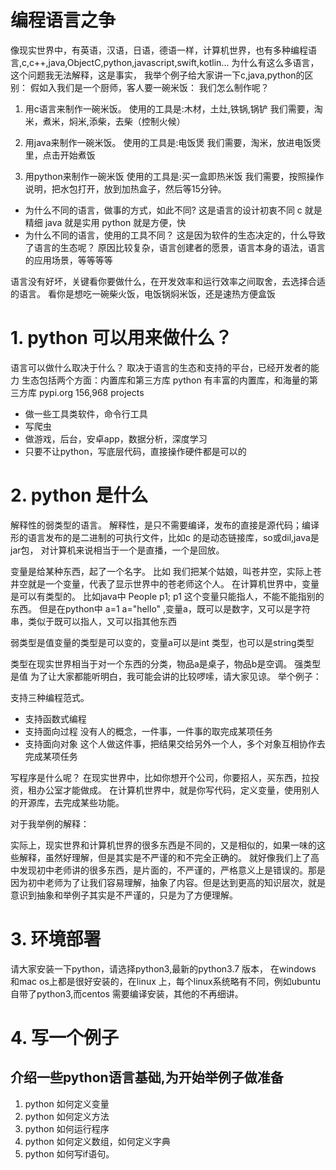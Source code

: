 # 编程语言之争
像现实世界中，有英语，汉语，日语，德语一样，计算机世界，也有多种编程语言,c,c++,java,ObjectC,python,javascript,swift,kotlin...
为什么有这么多语言，这个问题我无法解释，这是事实，
我举个例子给大家讲一下c,java,python的区别：
假如入我们是一个厨师，客人要一碗米饭：
我们怎么制作呢？
1. 用c语言来制作一碗米饭。
使用的工具是:木材，土灶,铁锅,锅铲
我们需要，淘米，煮米，焖米,添柴，去柴（控制火候）

2. 用java来制作一碗米饭。
使用的工具是:电饭煲
我们需要，淘米，放进电饭煲里，点击开始煮饭
3. 用python来制作一碗米饭
使用的工具是:买一盒即热米饭
我们需要，按照操作说明，把水包打开，放到加热盒子，然后等15分钟。


* 为什么不同的语言，做事的方式，如此不同?
这是语言的设计初衷不同
c 就是精细
java 就是实用
python 就是方便，快
* 为什么不同的语言，使用的工具不同？
这是因为软件的生态决定的，什么导致了语言的生态呢？
原因比较复杂，语言创建者的愿景，语言本身的语法，语言的应用场景，等等等等

语言没有好坏，关键看你要做什么，在开发效率和运行效率之间取舍，去选择合适的语言。
看你是想吃一碗柴火饭，电饭锅焖米饭，还是速热方便盒饭
# 1. python 可以用来做什么？


语言可以做什么取决于什么？
取决于语言的生态和支持的平台，已经开发者的能力
生态包括两个方面：内置库和第三方库
python 有丰富的内置库，和海量的第三方库
pypi.org 156,968 projects

* 做一些工具类软件，命令行工具
* 写爬虫
* 做游戏，后台，安卓app，数据分析，深度学习
* 只要不让python，写底层代码，直接操作硬件都是可以的

# 2. python 是什么
解释性的弱类型的语言。
解释性，是只不需要编译，发布的直接是源代码；编译形的语言发布的是二进制的可执行文件，比如c 的是动态链接库，so或dil,java是jar包，
对计算机来说相当于一个是直播，一个是回放。

变量是给某种东西，起了一个名字。
比如 我们把某个姑娘，叫苍井空，实际上苍井空就是一个变量，代表了显示世界中的苍老师这个人。
在计算机世界中，变量是可以有类型的。
比如java中 People p1; p1 这个变量只能指人，不能不能指别的东西。
但是在python中 a=1
a="hello"
,变量a，既可以是数字，又可以是字符串，类似于既可以指人，又可以指其他东西

弱类型是值变量的类型是可以变的，变量a可以是int 类型，也可以是string类型


类型在现实世界相当于对一个东西的分类，物品a是桌子，物品b是空调。
强类型是值
为了让大家都能听明白，我可能会讲的比较啰嗦，请大家见谅。
举个例子：

支持三种编程范式。
* 支持函数式编程
* 支持面向过程
没有人的概念，一件事，一件事的取完成某项任务
* 支持面向对象
这个人做这件事，把结果交给另外一个人，多个对象互相协作去完成某项任务


写程序是什么呢？
在现实世界中，比如你想开个公司，你要招人，买东西，拉投资，租办公室才能做成。
在计算机世界中，就是你写代码，定义变量，使用别人的开源库，去完成某些功能。


对于我举例的解释：

实际上，现实世界和计算机世界的很多东西是不同的，又是相似的，如果一味的这些解释，虽然好理解，但是其实是不严谨的和不完全正确的。
就好像我们上了高中发现初中老师讲的很多东西，是片面的，不严谨的，严格意义上是错误的。那是因为初中老师为了让我们容易理解，抽象了内容。但是达到更高的知识层次，就是意识到抽象和举例子其实是不严谨的，只是为了方便理解。

# 3. 环境部署
请大家安装一下python，请选择python3,最新的python3.7 版本，
在windows 和mac os上都是很好安装的，在linux 上，每个linux系统略有不同，例如ubuntu 自带了python3,而centos 需要编译安装，其他的不再细讲。

# 4. 写一个例子
## 介绍一些python语言基础,为开始举例子做准备
1. python 如何定义变量
2. python 如何定义方法
3. python 如何运行程序
4. python 如何定义数组，如何定义字典
5. python 如何写if语句。



